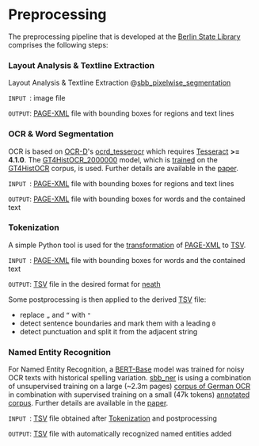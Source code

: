 # Preprocessing

The preprocessing pipeline that is developed at the 
[Berlin State Library](http://staatsbibliothek-berlin.de/) 
comprises the following steps:

### Layout Analysis & Textline Extraction

Layout Analysis & Textline Extraction @[sbb_pixelwise_segmentation](https://github.com/qurator-spk/pixelwise_segmentation_SBB)

``INPUT ``: image file

``OUTPUT``: [PAGE-XML](https://github.com/PRImA-Research-Lab/PAGE-XML) file with bounding boxes for regions and text lines  

### OCR & Word Segmentation

OCR is based on [OCR-D](https://github.com/OCR-D)'s [ocrd_tesserocr](https://github.com/OCR-D/ocrd_tesserocr) which requires [Tesseract](https://github.com/tesseract-ocr/tesseract) **>= 4.1.0**. The [GT4HistOCR_2000000](https://ub-backup.bib.uni-mannheim.de/~stweil/ocrd-train/data/GT4HistOCR_2000000.traineddata) model, which is [trained](https://github.com/tesseract-ocr/tesstrain/wiki/GT4HistOCR) on the [GT4HistOCR](https://zenodo.org/record/1344132) corpus, is used. Further details are available in the [paper](https://arxiv.org/abs/1809.05501).

``INPUT ``: [PAGE-XML](https://github.com/PRImA-Research-Lab/PAGE-XML) file with bounding boxes for regions and text lines 

``OUTPUT``: [PAGE-XML](https://github.com/PRImA-Research-Lab/PAGE-XML) file with bounding boxes for words and the contained text

### Tokenization

A simple Python tool is used for the [transformation](https://github.com/qurator-spk/neath/tree/master/tools) of [PAGE-XML](https://github.com/PRImA-Research-Lab/PAGE-XML) to [TSV](https://github.com/qurator-spk/neath/blob/master/docs/User_Guide.md#data-format).

``INPUT ``: [PAGE-XML](https://github.com/PRImA-Research-Lab/PAGE-XML) file with bounding boxes for words and the contained text 

``OUTPUT``: [TSV](https://github.com/qurator-spk/neath/blob/master/docs/User_Guide.md#data-format) file in the desired format for [neath](https://github.com/qurator-spk/neath)

Some postprocessing is then applied to the derived [TSV](https://github.com/qurator-spk/neath/blob/master/docs/User_Guide.md#data-format) file:
  * replace ``„`` and ``“`` with ``"``
  * detect sentence boundaries and mark them with a leading ``0``
  * detect punctuation and split it from the adjacent string

### Named Entity Recognition

For Named Entity Recognition, a [BERT-Base](https://github.com/google-research/bert) model was trained for noisy OCR texts with historical spelling variation. [sbb_ner](https://github.com/qurator-spk/sbb_ner) is using a combination of unsupervised training on a large (~2.3m pages) [corpus of German OCR](https://zenodo.org/record/3257041) in combination with supervised training on a small (47k tokens) [annotated corpus](https://github.com/EuropeanaNewspapers/ner-corpora/tree/master/enp_DE.sbb.bio). Further details are available in the [paper](https://corpora.linguistik.uni-erlangen.de/data/konvens/proceedings/papers/KONVENS2019_paper_4.pdf).

``INPUT ``: [TSV](https://github.com/qurator-spk/neath/blob/master/docs/User_Guide.md#data-format) file obtained after [Tokenization](https://github.com/qurator-spk/neath/blob/master/docs/Preprocessing.md#tokenization) and postprocessing

``OUTPUT``: [TSV](https://github.com/qurator-spk/neath/blob/master/docs/User_Guide.md#data-format) file with automatically recognized named entities added
